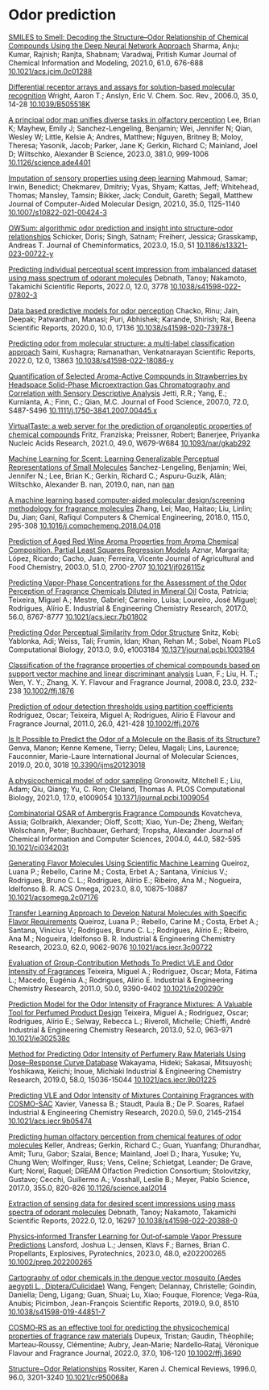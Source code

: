 # Odor prediction

[SMILES to Smell: Decoding the Structure–Odor Relationship of Chemical Compounds Using the Deep Neural Network Approach](https://pubs.acs.org/doi/10.1021/acs.jcim.0c01288)
Sharma, Anju; Kumar, Rajnish; Ranjta, Shabnam; Varadwaj, Pritish Kumar
Journal of Chemical Information and Modeling, 2021.0, 61.0, 676-688
[10.1021/acs.jcim.0c01288](https://pubs.acs.org/doi/10.1021/acs.jcim.0c01288)

[Differential receptor arrays and assays for solution-based molecular recognition](http://xlink.rsc.org/?DOI=B505518K)
Wright, Aaron T.; Anslyn, Eric V.
Chem. Soc. Rev., 2006.0, 35.0, 14-28
[10.1039/B505518K](http://xlink.rsc.org/?DOI=B505518K)

[A principal odor map unifies diverse tasks in olfactory perception](https://www.science.org/doi/10.1126/science.ade4401)
Lee, Brian K; Mayhew, Emily J; Sanchez-Lengeling, Benjamin; Wei, Jennifer N; Qian, Wesley W; Little, Kelsie A; Andres, Matthew; Nguyen, Britney B; Moloy, Theresa; Yasonik, Jacob; Parker, Jane K; Gerkin, Richard C; Mainland, Joel D; Wiltschko, Alexander B
Science, 2023.0, 381.0, 999-1006
[10.1126/science.ade4401](https://www.science.org/doi/10.1126/science.ade4401)

[Imputation of sensory properties using deep learning](https://link.springer.com/10.1007/s10822-021-00424-3)
Mahmoud, Samar; Irwin, Benedict; Chekmarev, Dmitriy; Vyas, Shyam; Kattas, Jeff; Whitehead, Thomas; Mansley, Tamsin; Bikker, Jack; Conduit, Gareth; Segall, Matthew
Journal of Computer-Aided Molecular Design, 2021.0, 35.0, 1125-1140
[10.1007/s10822-021-00424-3](https://link.springer.com/10.1007/s10822-021-00424-3)

[OWSum: algorithmic odor prediction and insight into structure-odor relationships](https://jcheminf.biomedcentral.com/articles/10.1186/s13321-023-00722-y)
Schicker, Doris; Singh, Satnam; Freiherr, Jessica; Grasskamp, Andreas T.
Journal of Cheminformatics, 2023.0, 15.0, 51
[10.1186/s13321-023-00722-y](https://jcheminf.biomedcentral.com/articles/10.1186/s13321-023-00722-y)

[Predicting individual perceptual scent impression from imbalanced dataset using mass spectrum of odorant molecules](https://www.nature.com/articles/s41598-022-07802-3)
Debnath, Tanoy; Nakamoto, Takamichi
Scientific Reports, 2022.0, 12.0, 3778
[10.1038/s41598-022-07802-3](https://www.nature.com/articles/s41598-022-07802-3)

[Data based predictive models for odor perception](https://www.nature.com/articles/s41598-020-73978-1)
Chacko, Rinu; Jain, Deepak; Patwardhan, Manasi; Puri, Abhishek; Karande, Shirish; Rai, Beena
Scientific Reports, 2020.0, 10.0, 17136
[10.1038/s41598-020-73978-1](https://www.nature.com/articles/s41598-020-73978-1)

[Predicting odor from molecular structure: a multi-label classification approach](https://www.nature.com/articles/s41598-022-18086-y)
Saini, Kushagra; Ramanathan, Venkatnarayan
Scientific Reports, 2022.0, 12.0, 13863
[10.1038/s41598-022-18086-y](https://www.nature.com/articles/s41598-022-18086-y)

[Quantification of Selected Aroma-Active Compounds in Strawberries by Headspace Solid-Phase Microextraction Gas Chromatography and Correlation with Sensory Descriptive Analysis](https://onlinelibrary.wiley.com/doi/10.1111/j.1750-3841.2007.00445.x)
Jetti, R.R.; Yang, E.; Kurnianta, A.; Finn, C.; Qian, M.C.
Journal of Food Science, 2007.0, 72.0, S487-S496
[10.1111/j.1750-3841.2007.00445.x](https://onlinelibrary.wiley.com/doi/10.1111/j.1750-3841.2007.00445.x)

[VirtualTaste: a web server for the prediction of organoleptic properties of chemical compounds](https://academic.oup.com/nar/article/49/W1/W679/6255693)
Fritz, Franziska; Preissner, Robert; Banerjee, Priyanka
Nucleic Acids Research, 2021.0, 49.0, W679-W684
[10.1093/nar/gkab292](https://academic.oup.com/nar/article/49/W1/W679/6255693)

[Machine Learning for Scent: Learning Generalizable Perceptual Representations of Small Molecules](http://arxiv.org/abs/1910.10685)
Sanchez-Lengeling, Benjamin; Wei, Jennifer N.; Lee, Brian K.; Gerkin, Richard C.; Aspuru-Guzik, Alán; Wiltschko, Alexander B.
nan, 2019.0, nan, nan
[nan](http://arxiv.org/abs/1910.10685)

[A machine learning based computer-aided molecular design/screening methodology for fragrance molecules](https://linkinghub.elsevier.com/retrieve/pii/S0098135418303405)
Zhang, Lei; Mao, Haitao; Liu, Linlin; Du, Jian; Gani, Rafiqul
Computers & Chemical Engineering, 2018.0, 115.0, 295-308
[10.1016/j.compchemeng.2018.04.018](https://linkinghub.elsevier.com/retrieve/pii/S0098135418303405)

[Prediction of Aged Red Wine Aroma Properties from Aroma Chemical Composition. Partial Least Squares Regression Models](https://pubs.acs.org/doi/10.1021/jf026115z)
Aznar, Margarita; López, Ricardo; Cacho, Juan; Ferreira, Vicente
Journal of Agricultural and Food Chemistry, 2003.0, 51.0, 2700-2707
[10.1021/jf026115z](https://pubs.acs.org/doi/10.1021/jf026115z)

[Predicting Vapor-Phase Concentrations for the Assessment of the Odor Perception of Fragrance Chemicals Diluted in Mineral Oil](https://pubs.acs.org/doi/10.1021/acs.iecr.7b01802)
Costa, Patrícia; Teixeira, Miguel A.; Mestre, Gabriel; Carneiro, Luísa; Loureiro, José Miguel; Rodrigues, Alírio E.
Industrial & Engineering Chemistry Research, 2017.0, 56.0, 8767-8777
[10.1021/acs.iecr.7b01802](https://pubs.acs.org/doi/10.1021/acs.iecr.7b01802)

[Predicting Odor Perceptual Similarity from Odor Structure](https://dx.plos.org/10.1371/journal.pcbi.1003184)
Snitz, Kobi; Yablonka, Adi; Weiss, Tali; Frumin, Idan; Khan, Rehan M.; Sobel, Noam
PLoS Computational Biology, 2013.0, 9.0, e1003184
[10.1371/journal.pcbi.1003184](https://dx.plos.org/10.1371/journal.pcbi.1003184)

[Classification of the fragrance properties of chemical compounds based on support vector machine and linear discriminant analysis](https://onlinelibrary.wiley.com/doi/10.1002/ffj.1876)
Luan, F.; Liu, H. T.; Wen, Y. Y.; Zhang, X. Y.
Flavour and Fragrance Journal, 2008.0, 23.0, 232-238
[10.1002/ffj.1876](https://onlinelibrary.wiley.com/doi/10.1002/ffj.1876)

[Prediction of odour detection thresholds using partition coefficients](https://onlinelibrary.wiley.com/doi/10.1002/ffj.2076)
Rodríguez, Oscar; Teixeira, Miguel A; Rodrigues, Alírio E
Flavour and Fragrance Journal, 2011.0, 26.0, 421-428
[10.1002/ffj.2076](https://onlinelibrary.wiley.com/doi/10.1002/ffj.2076)

[Is It Possible to Predict the Odor of a Molecule on the Basis of its Structure?](https://www.mdpi.com/1422-0067/20/12/3018)
Genva, Manon; Kenne Kemene, Tierry; Deleu, Magali; Lins, Laurence; Fauconnier, Marie-Laure
International Journal of Molecular Sciences, 2019.0, 20.0, 3018
[10.3390/ijms20123018](https://www.mdpi.com/1422-0067/20/12/3018)

[A physicochemical model of odor sampling](https://dx.plos.org/10.1371/journal.pcbi.1009054)
Gronowitz, Mitchell E.; Liu, Adam; Qiu, Qiang; Yu, C. Ron; Cleland, Thomas A.
PLOS Computational Biology, 2021.0, 17.0, e1009054
[10.1371/journal.pcbi.1009054](https://dx.plos.org/10.1371/journal.pcbi.1009054)

[Combinatorial QSAR of Ambergris Fragrance Compounds](https://pubs.acs.org/doi/10.1021/ci034203t)
Kovatcheva, Assia; Golbraikh, Alexander; Oloff, Scott; Xiao, Yun-De; Zheng, Weifan; Wolschann, Peter; Buchbauer, Gerhard; Tropsha, Alexander
Journal of Chemical Information and Computer Sciences, 2004.0, 44.0, 582-595
[10.1021/ci034203t](https://pubs.acs.org/doi/10.1021/ci034203t)

[Generating Flavor Molecules Using Scientific Machine Learning](https://pubs.acs.org/doi/10.1021/acsomega.2c07176)
Queiroz, Luana P.; Rebello, Carine M.; Costa, Erbet A.; Santana, Vinícius V.; Rodrigues, Bruno C. L.; Rodrigues, Alírio E.; Ribeiro, Ana M.; Nogueira, Idelfonso B. R.
ACS Omega, 2023.0, 8.0, 10875-10887
[10.1021/acsomega.2c07176](https://pubs.acs.org/doi/10.1021/acsomega.2c07176)

[Transfer Learning Approach to Develop Natural Molecules with Specific Flavor Requirements](https://pubs.acs.org/doi/10.1021/acs.iecr.3c00722)
Queiroz, Luana P.; Rebello, Carine M.; Costa, Erbet A.; Santana, Vinícius V.; Rodrigues, Bruno C. L.; Rodrigues, Alírio E.; Ribeiro, Ana M.; Nogueira, Idelfonso B. R.
Industrial & Engineering Chemistry Research, 2023.0, 62.0, 9062-9076
[10.1021/acs.iecr.3c00722](https://pubs.acs.org/doi/10.1021/acs.iecr.3c00722)

[Evaluation of Group-Contribution Methods To Predict VLE and Odor Intensity of Fragrances](https://pubs.acs.org/doi/10.1021/ie200290r)
Teixeira, Miguel A.; Rodríguez, Oscar; Mota, Fátima L.; Macedo, Eugénia A.; Rodrigues, Alírio E.
Industrial & Engineering Chemistry Research, 2011.0, 50.0, 9390-9402
[10.1021/ie200290r](https://pubs.acs.org/doi/10.1021/ie200290r)

[Prediction Model for the Odor Intensity of Fragrance Mixtures: A Valuable Tool for Perfumed Product Design](https://pubs.acs.org/doi/10.1021/ie302538c)
Teixeira, Miguel A.; Rodríguez, Oscar; Rodrigues, Alírio E.; Selway, Rebecca L.; Riveroll, Michelle; Chieffi, André
Industrial & Engineering Chemistry Research, 2013.0, 52.0, 963-971
[10.1021/ie302538c](https://pubs.acs.org/doi/10.1021/ie302538c)

[Method for Predicting Odor Intensity of Perfumery Raw Materials Using Dose–Response Curve Database](https://pubs.acs.org/doi/10.1021/acs.iecr.9b01225)
Wakayama, Hideki; Sakasai, Mitsuyoshi; Yoshikawa, Keiichi; Inoue, Michiaki
Industrial & Engineering Chemistry Research, 2019.0, 58.0, 15036-15044
[10.1021/acs.iecr.9b01225](https://pubs.acs.org/doi/10.1021/acs.iecr.9b01225)

[Predicting VLE and Odor Intensity of Mixtures Containing Fragrances with COSMO-SAC](https://pubs.acs.org/doi/10.1021/acs.iecr.9b05474)
Xavier, Vanessa B.; Staudt, Paula B.; De P. Soares, Rafael
Industrial & Engineering Chemistry Research, 2020.0, 59.0, 2145-2154
[10.1021/acs.iecr.9b05474](https://pubs.acs.org/doi/10.1021/acs.iecr.9b05474)

[Predicting human olfactory perception from chemical features of odor molecules](https://www.science.org/doi/10.1126/science.aal2014)
Keller, Andreas; Gerkin, Richard C.; Guan, Yuanfang; Dhurandhar, Amit; Turu, Gabor; Szalai, Bence; Mainland, Joel D.; Ihara, Yusuke; Yu, Chung Wen; Wolfinger, Russ; Vens, Celine; Schietgat, Leander; De Grave, Kurt; Norel, Raquel; DREAM Olfaction Prediction Consortium; Stolovitzky, Gustavo; Cecchi, Guillermo A.; Vosshall, Leslie B.; Meyer, Pablo
Science, 2017.0, 355.0, 820-826
[10.1126/science.aal2014](https://www.science.org/doi/10.1126/science.aal2014)

[Extraction of sensing data for desired scent impressions using mass spectra of odorant molecules](https://www.nature.com/articles/s41598-022-20388-0)
Debnath, Tanoy; Nakamoto, Takamichi
Scientific Reports, 2022.0, 12.0, 16297
[10.1038/s41598-022-20388-0](https://www.nature.com/articles/s41598-022-20388-0)

[Physics‐informed Transfer Learning for Out‐of‐sample Vapor Pressure Predictions](https://onlinelibrary.wiley.com/doi/10.1002/prep.202200265)
Lansford, Joshua L.; Jensen, Klavs F.; Barnes, Brian C.
Propellants, Explosives, Pyrotechnics, 2023.0, 48.0, e202200265
[10.1002/prep.202200265](https://onlinelibrary.wiley.com/doi/10.1002/prep.202200265)

[Cartography of odor chemicals in the dengue vector mosquito (Aedes aegypti L., Diptera/Culicidae)](https://www.nature.com/articles/s41598-019-44851-7)
Wang, Fengen; Delannay, Christelle; Goindin, Daniella; Deng, Ligang; Guan, Shuai; Lu, Xiao; Fouque, Florence; Vega-Rúa, Anubis; Picimbon, Jean-François
Scientific Reports, 2019.0, 9.0, 8510
[10.1038/s41598-019-44851-7](https://www.nature.com/articles/s41598-019-44851-7)

[COSMO‐RS as an effective tool for predicting the physicochemical properties of fragrance raw materials](https://onlinelibrary.wiley.com/doi/10.1002/ffj.3690)
Dupeux, Tristan; Gaudin, Théophile; Marteau‐Roussy, Clémentine; Aubry, Jean‐Marie; Nardello‐Rataj, Véronique
Flavour and Fragrance Journal, 2022.0, 37.0, 106-120
[10.1002/ffj.3690](https://onlinelibrary.wiley.com/doi/10.1002/ffj.3690)

[Structure−Odor Relationships](https://pubs.acs.org/doi/10.1021/cr950068a)
Rossiter, Karen J.
Chemical Reviews, 1996.0, 96.0, 3201-3240
[10.1021/cr950068a](https://pubs.acs.org/doi/10.1021/cr950068a)
